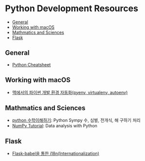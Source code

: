 Python Development Resources
============================

- [General](#general)
- [Working with macOS](#working-with-macos)
- [Mathmatics and Sciences](#mathmatics-and-sciences)
- [Flask](#flask)

## General

- [Python Cheatsheet](https://www.pythonsheets.com)

## Working with macOS

- [맥에서의 파이썬 개발 환경 자동화(pyenv, virtualenv, autoenv)](http://guswnsxodlf.github.io/blog/develop/pyenv-virtualenv-autoenv)

## Mathmatics and Sciences

- [python 수학이해하기](http://www.slideshare.net/dahlmoon/20160730): Python Sympy 수, 심벌, 전개식, 해 구하기 처리
- [NumPy Tutorial](http://www.dataquest.io/blog/numpy-tutorial-python/): Data analysis with Python

## Flask

- [Flask-babel을 통한 i18n(Internationalization)](https://urangurang.github.io/Flask-babel/)
